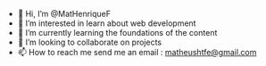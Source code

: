 - 👋 Hi, I’m @MatHenriqueF
- 👀 I’m interested in learn about web development
- 🌱 I’m currently learning the foundations of the content
- 💞️ I’m looking to collaborate on projects
- 📫 How to reach me send me an email : matheushtfe@gmail.com

<!---
MatHenriqueF/MatHenriqueF is a ✨ special ✨ repository because its `README.md` (this file) appears on your GitHub profile.
You can click the Preview link to take a look at your changes.
--->
